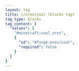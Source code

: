 ```yaml
---
layout: tag
title: c/ores/coal (blocks tag)
tag_type: blocks
tag_content: {
  "values": [
    "#minecraft:coal_ores",
    {
      "id": "#forge:ores/coal",
      "required": false
    }
  ]
}
---
```

